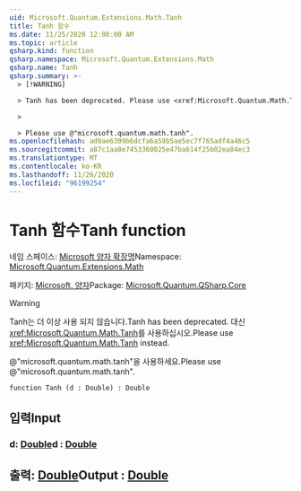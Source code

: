 ```yaml
---
uid: Microsoft.Quantum.Extensions.Math.Tanh
title: Tanh 함수
ms.date: 11/25/2020 12:00:00 AM
ms.topic: article
qsharp.kind: function
qsharp.namespace: Microsoft.Quantum.Extensions.Math
qsharp.name: Tanh
qsharp.summary: >-
  > [!WARNING]

  > Tanh has been deprecated. Please use <xref:Microsoft.Quantum.Math.Tanh> instead.

  >

  > Please use @"microsoft.quantum.math.tanh".
ms.openlocfilehash: ad9ae6309b6dcfa6a59b5ae5ec7f765adf4a46c5
ms.sourcegitcommit: a87c1aa8e7453360025e47ba614f25b02ea84ec3
ms.translationtype: MT
ms.contentlocale: ko-KR
ms.lasthandoff: 11/26/2020
ms.locfileid: "96199254"
---
```

# <a name="tanh-function"></a><span data-ttu-id="14d08-102">Tanh 함수</span><span class="sxs-lookup"><span data-stu-id="14d08-102">Tanh function</span></span>

<span data-ttu-id="14d08-103">네임 스페이스: [Microsoft 양자 확장명](xref:Microsoft.Quantum.Extensions.Math)</span><span class="sxs-lookup"><span data-stu-id="14d08-103">Namespace: [Microsoft.Quantum.Extensions.Math](xref:Microsoft.Quantum.Extensions.Math)</span></span>

<span data-ttu-id="14d08-104">패키지: [Microsoft. 양자](https://nuget.org/packages/Microsoft.Quantum.QSharp.Core)</span><span class="sxs-lookup"><span data-stu-id="14d08-104">Package: [Microsoft.Quantum.QSharp.Core](https://nuget.org/packages/Microsoft.Quantum.QSharp.Core)</span></span>


> [!WARNING]
> <span data-ttu-id="14d08-105">Tanh는 더 이상 사용 되지 않습니다.</span><span class="sxs-lookup"><span data-stu-id="14d08-105">Tanh has been deprecated.</span></span> <span data-ttu-id="14d08-106">대신 <xref:Microsoft.Quantum.Math.Tanh>를 사용하십시오.</span><span class="sxs-lookup"><span data-stu-id="14d08-106">Please use <xref:Microsoft.Quantum.Math.Tanh> instead.</span></span>
>
> <span data-ttu-id="14d08-107">@"microsoft.quantum.math.tanh"을 사용하세요.</span><span class="sxs-lookup"><span data-stu-id="14d08-107">Please use @"microsoft.quantum.math.tanh".</span></span>



```qsharp
function Tanh (d : Double) : Double
```


## <a name="input"></a><span data-ttu-id="14d08-108">입력</span><span class="sxs-lookup"><span data-stu-id="14d08-108">Input</span></span>

### <a name="d--double"></a><span data-ttu-id="14d08-109">d: [Double](xref:microsoft.quantum.lang-ref.double)</span><span class="sxs-lookup"><span data-stu-id="14d08-109">d : [Double](xref:microsoft.quantum.lang-ref.double)</span></span>





## <a name="output--double"></a><span data-ttu-id="14d08-110">출력: [Double](xref:microsoft.quantum.lang-ref.double)</span><span class="sxs-lookup"><span data-stu-id="14d08-110">Output : [Double](xref:microsoft.quantum.lang-ref.double)</span></span>

